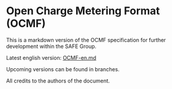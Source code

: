 # Open Charge Metering Format (OCMF)

This is a markdown version of the OCMF specification for further development within the SAFE Group.

Latest english version: [OCMF-en.md](OCMF-en.md)

Upcoming versions can be found in branches.

All credits to the authors of the document.
